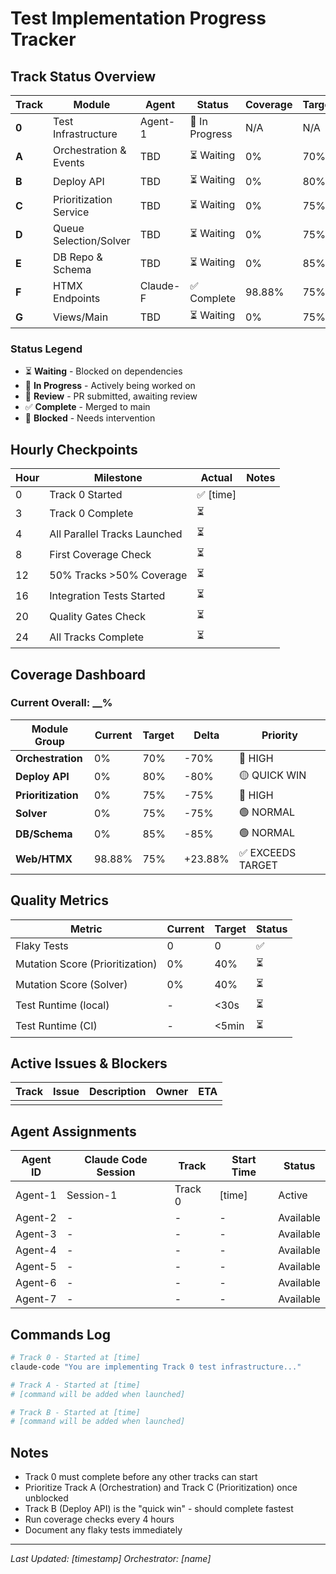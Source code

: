 # Test Implementation Progress Tracker

## Track Status Overview

| Track | Module | Agent | Status | Coverage | Target | Blockers | PR |
|-------|--------|-------|--------|----------|--------|----------|-----|
| **0** | Test Infrastructure | Agent-1 | 🚧 In Progress | N/A | N/A | None | #__ |
| **A** | Orchestration & Events | TBD | ⏳ Waiting | 0% | 70% | Track 0 | - |
| **B** | Deploy API | TBD | ⏳ Waiting | 0% | 80% | Track 0 | - |
| **C** | Prioritization Service | TBD | ⏳ Waiting | 0% | 75% | Track 0 | - |
| **D** | Queue Selection/Solver | TBD | ⏳ Waiting | 0% | 75% | Track 0 | - |
| **E** | DB Repo & Schema | TBD | ⏳ Waiting | 0% | 85% | Track 0 | - |
| **F** | HTMX Endpoints | Claude-F | ✅ Complete | 98.88% | 75% | None | - |
| **G** | Views/Main | TBD | ⏳ Waiting | 0% | 75% | Track 0 | - |

### Status Legend
- ⏳ **Waiting** - Blocked on dependencies
- 🚧 **In Progress** - Actively being worked on
- 👀 **Review** - PR submitted, awaiting review
- ✅ **Complete** - Merged to main
- 🔴 **Blocked** - Needs intervention

## Hourly Checkpoints

| Hour | Milestone | Actual | Notes |
|------|-----------|--------|-------|
| 0 | Track 0 Started | ✅ [time] | |
| 3 | Track 0 Complete | ⏳ | |
| 4 | All Parallel Tracks Launched | ⏳ | |
| 8 | First Coverage Check | ⏳ | |
| 12 | 50% Tracks >50% Coverage | ⏳ | |
| 16 | Integration Tests Started | ⏳ | |
| 20 | Quality Gates Check | ⏳ | |
| 24 | All Tracks Complete | ⏳ | |

## Coverage Dashboard

### Current Overall: __%

| Module Group | Current | Target | Delta | Priority |
|--------------|---------|--------|-------|----------|
| **Orchestration** | 0% | 70% | -70% | 🔴 HIGH |
| **Deploy API** | 0% | 80% | -80% | 🟡 QUICK WIN |
| **Prioritization** | 0% | 75% | -75% | 🔴 HIGH |
| **Solver** | 0% | 75% | -75% | 🟢 NORMAL |
| **DB/Schema** | 0% | 85% | -85% | 🟢 NORMAL |
| **Web/HTMX** | 98.88% | 75% | +23.88% | ✅ EXCEEDS TARGET |

## Quality Metrics

| Metric | Current | Target | Status |
|--------|---------|--------|--------|
| Flaky Tests | 0 | 0 | ✅ |
| Mutation Score (Prioritization) | 0% | 40% | ⏳ |
| Mutation Score (Solver) | 0% | 40% | ⏳ |
| Test Runtime (local) | - | <30s | ⏳ |
| Test Runtime (CI) | - | <5min | ⏳ |

## Active Issues & Blockers

| Track | Issue | Description | Owner | ETA |
|-------|-------|-------------|-------|-----|
| | | | | |

## Agent Assignments

| Agent ID | Claude Code Session | Track | Start Time | Status |
|----------|-------------------|-------|------------|--------|
| Agent-1 | Session-1 | Track 0 | [time] | Active |
| Agent-2 | - | - | - | Available |
| Agent-3 | - | - | - | Available |
| Agent-4 | - | - | - | Available |
| Agent-5 | - | - | - | Available |
| Agent-6 | - | - | - | Available |
| Agent-7 | - | - | - | Available |

## Commands Log

```bash
# Track 0 - Started at [time]
claude-code "You are implementing Track 0 test infrastructure..."

# Track A - Started at [time]
# [command will be added when launched]

# Track B - Started at [time]
# [command will be added when launched]
```

## Notes

- Track 0 must complete before any other tracks can start
- Prioritize Track A (Orchestration) and Track C (Prioritization) once unblocked
- Track B (Deploy API) is the "quick win" - should complete fastest
- Run coverage checks every 4 hours
- Document any flaky tests immediately

---
*Last Updated: [timestamp]*
*Orchestrator: [name]*

